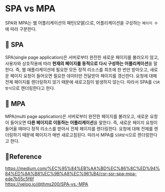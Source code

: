 # SPA vs MPA

SPA와 MPA는 웹 어플리케이션의 패턴(모델)으로, 어플리케이션을 구성하는 `페이지 수`에 따라 구분한다.

## 🍞 SPA

SPA(single page application)은 서버로부터 완전한 새로운 페이지를 불러오지 않고, 사용자와 상호작용에 따라 **현재의 페이지를 동적으로 다시 구성하는 어플리케이션**을 말한다. 즉, 웹 애플리케이션에 필요한 모든 정적 리소스를 최초에 한 번만 받아오고, 새로운 페이지 요청이 들어오면 필요한 데이터만 전달받아 페이지를 갱신한다. 요청에 대해 전체 페이지를 렌더링하지 않기 때문에 새로고침이 발생하지 않는다. 따라서 SPA를 `CSR방식`으로 렌더링한다고 한다.

## 🍞 MPA

MPA(multi page application)은 서버로부터 완전한 페이지를 불러오고, 새로운 요청이 들어오면 **다른 페이지로 이동하는 어플리케이션**을 말한다. 즉, 새로운 페이지 요청이 들어올 때마다 정적 리소스를 받아서 전체 페이지를 렌더링한다. 요청에 대해 전체를 렌더링하기 때문에 페이지가 매번 새로고침된다. 따라서 MPA를 `SSR방식`으로 렌더링한다고 한다.

## 📌Reference

https://medium.com/%EC%95%84%EB%AA%BD%EC%86%8C%ED%94%84%ED%8A%B8%EC%9B%A8%EC%96%B4/csr-ssr-spa-mpa-ede7b55c5f6f <br>
https://velog.io/@thms200/SPA-vs.-MPA
